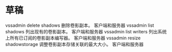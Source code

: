 # 草稿

vssadmin delete shadows	删除卷影副本。	客户端和服务器
vssadmin list shadows	列出现有的卷影副本。	客户端和服务器
vssadmin list writers	列出系统上所有已订阅的卷影副本编写器。	客户端和服务器
vssadmin resize shadowstorage	调整卷影副本存储关联的最大大小。	客户端和服务器
